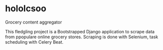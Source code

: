 # hololcsoo
Grocery content aggregator

This fledgling project is a Bootstrapped Django application to scrape data from ppopulare online grocery stores. Scraping is done with Selenium, task scheduling with Celery Beat. 
